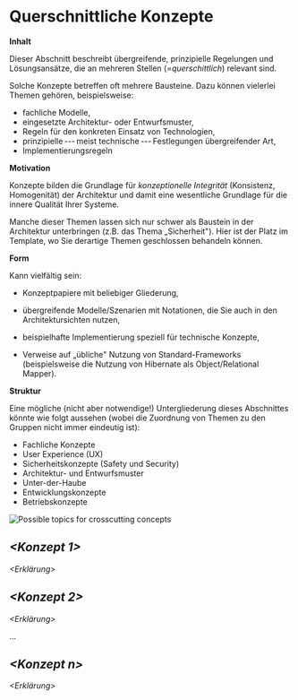 # Querschnittliche Konzepte

**Inhalt**

Dieser Abschnitt beschreibt übergreifende, prinzipielle Regelungen und
Lösungsansätze, die an mehreren Stellen (=*querschittlich*) relevant
sind.

Solche Konzepte betreffen oft mehrere Bausteine. Dazu können vielerlei
Themen gehören, beispielsweise:

- fachliche Modelle,
- eingesetzte Architektur- oder Entwurfsmuster,
- Regeln für den konkreten Einsatz von Technologien,
- prinzipielle --- meist technische --- Festlegungen übergreifender
    Art,
- Implementierungsregeln

**Motivation**

Konzepte bilden die Grundlage für *konzeptionelle Integrität*
(Konsistenz, Homogenität) der Architektur und damit eine wesentliche
Grundlage für die innere Qualität Ihrer Systeme.

Manche dieser Themen lassen sich nur schwer als Baustein in der
Architektur unterbringen (z.B. das Thema „Sicherheit"). Hier ist der
Platz im Template, wo Sie derartige Themen geschlossen behandeln können.

**Form**

Kann vielfältig sein:

- Konzeptpapiere mit beliebiger Gliederung,

- übergreifende Modelle/Szenarien mit Notationen, die Sie auch in den
    Architektursichten nutzen,

- beispielhafte Implementierung speziell für technische Konzepte,

- Verweise auf „übliche" Nutzung von Standard-Frameworks
    (beispielsweise die Nutzung von Hibernate als Object/Relational
    Mapper).

**Struktur**

Eine mögliche (nicht aber notwendige!) Untergliederung dieses
Abschnittes könnte wie folgt aussehen (wobei die Zuordnung von Themen zu
den Gruppen nicht immer eindeutig ist):

- Fachliche Konzepte
- User Experience (UX)
- Sicherheitskonzepte (Safety und Security)
- Architektur- und Entwurfsmuster
- Unter-der-Haube
- Entwicklungskonzepte
- Betriebskonzepte

![Possible topics for crosscutting
concepts](../images/08-Crosscutting-Concepts-Structure-DE.png)

## *\<Konzept 1\>*

*\<Erklärung\>*

## *\<Konzept 2\>*

*\<Erklärung\>*

...

## *\<Konzept n\>*

*\<Erklärung\>*
